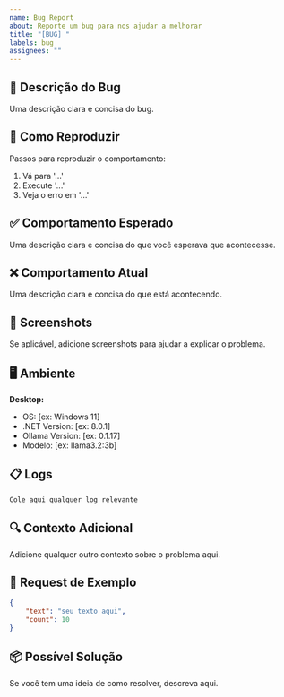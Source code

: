```yaml
---
name: Bug Report
about: Reporte um bug para nos ajudar a melhorar
title: "[BUG] "
labels: bug
assignees: ""
---
```


## 🐛 Descrição do Bug

Uma descrição clara e concisa do bug.

## 📝 Como Reproduzir

Passos para reproduzir o comportamento:

1. Vá para '...'
2. Execute '...'
3. Veja o erro em '...'

## ✅ Comportamento Esperado

Uma descrição clara e concisa do que você esperava que acontecesse.

## ❌ Comportamento Atual

Uma descrição clara e concisa do que está acontecendo.

## 📸 Screenshots

Se aplicável, adicione screenshots para ajudar a explicar o problema.

## 🖥️ Ambiente

**Desktop:**

-   OS: [ex: Windows 11]
-   .NET Version: [ex: 8.0.1]
-   Ollama Version: [ex: 0.1.17]
-   Modelo: [ex: llama3.2:3b]

## 📋 Logs

```
Cole aqui qualquer log relevante
```

## 🔍 Contexto Adicional

Adicione qualquer outro contexto sobre o problema aqui.

## 🔗 Request de Exemplo

```json
{
    "text": "seu texto aqui",
    "count": 10
}
```

## 📦 Possível Solução

Se você tem uma ideia de como resolver, descreva aqui.
